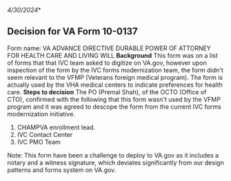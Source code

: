 *4/30/2024**

## Decision for VA Form 10-0137 
Form name: VA ADVANCE DIRECTIVE DURABLE POWER OF ATTORNEY FOR HEALTH CARE AND LIVING WILL
**Background**
This form was on a list of forms that that IVC team asked to digitize on VA.gov, however upon inspection of the form by the IVC forms modernization team, the form didn't seem relevant to the VFMP (Veterans foreign medical program).  The form is actually used by the VHA medical centers to indicate preferences for health care.
**Steps to decision**
The PO (Premal Shah), of the OCTO (Office of CTO), confirmed with the following that this form wasn't used by the VFMP program and it was agreed to descope the form from the current IVC forms modernization initiative. 

 1. CHAMPVA enrollment lead. 
 2. IVC Contact Center 
 3. IVC PMO Team 

Note: This form have been a challenge to deploy to VA.gov as it includes a notary and a witness signature, which deviates significantly from our design patterns and forms system on VA.gov.
